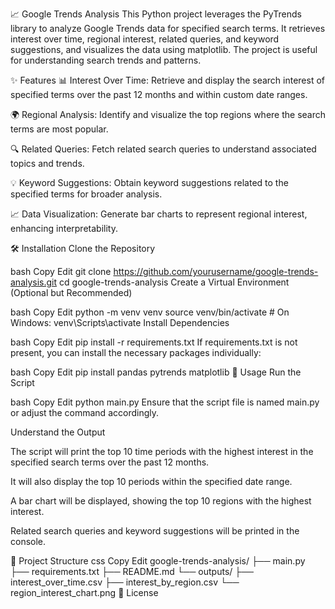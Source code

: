 📈 Google Trends Analysis
This Python project leverages the PyTrends library to analyze Google Trends data for specified search terms. It retrieves interest over time, regional interest, related queries, and keyword suggestions, and visualizes the data using matplotlib. The project is useful for understanding search trends and patterns.

✨ Features
📊 Interest Over Time: Retrieve and display the search interest of specified terms over the past 12 months and within custom date ranges.

🌍 Regional Analysis: Identify and visualize the top regions where the search terms are most popular.

🔍 Related Queries: Fetch related search queries to understand associated topics and trends.

💡 Keyword Suggestions: Obtain keyword suggestions related to the specified terms for broader analysis.

📈 Data Visualization: Generate bar charts to represent regional interest, enhancing interpretability.

🛠️ Installation
Clone the Repository

bash
Copy
Edit
git clone https://github.com/yourusername/google-trends-analysis.git
cd google-trends-analysis
Create a Virtual Environment (Optional but Recommended)

bash
Copy
Edit
python -m venv venv
source venv/bin/activate  # On Windows: venv\Scripts\activate
Install Dependencies

bash
Copy
Edit
pip install -r requirements.txt
If requirements.txt is not present, you can install the necessary packages individually:

bash
Copy
Edit
pip install pandas pytrends matplotlib
🚀 Usage
Run the Script

bash
Copy
Edit
python main.py
Ensure that the script file is named main.py or adjust the command accordingly.

Understand the Output

The script will print the top 10 time periods with the highest interest in the specified search terms over the past 12 months.

It will also display the top 10 periods within the specified date range.

A bar chart will be displayed, showing the top 10 regions with the highest interest.

Related search queries and keyword suggestions will be printed in the console.

📁 Project Structure
css
Copy
Edit
google-trends-analysis/
├── main.py
├── requirements.txt
├── README.md
└── outputs/
    ├── interest_over_time.csv
    ├── interest_by_region.csv
    └── region_interest_chart.png
📄 License
